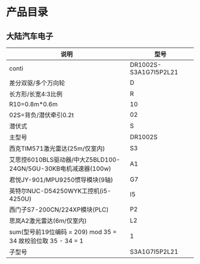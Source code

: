 # 产品目录

## 大陆汽车电子

| 说明            | 型号
| --------------- | --------------------- 
| conti           | DR1002S-S3A1G7I5P2L21
| 差分双驱/多个万向轮 | D
| 长方形/长宽4:3比例 | R
| R10=0.8m*0.6m | 10
| 02S=背负/潜伏牵引0.2t | 02
| 潜伏式 | S
| 主型号          | DR1002S
| 西克TIM571激光雷达(25m/仅室内) | S3
| 艾思控6010BLS驱动器/中大Z5BLD100-24GN/5GU-30KB电机减速器(100w) | A1
| 君悦JY-901/MPU9250惯导模块(9轴) | G7
| 英特尔NUC-D54250WYK工控机(i5-4250U) | I5
| 西门子S7-200CN/224XP模块(PLC) | P2
| 思岚A2激光雷达(6m/仅室内) | L2
| sum(型号前19位编码 = 209) mod 35 = 34 故校验位取 35 - 34 = 1 | 1
| 子型号          | S3A1G7I5P2L21
